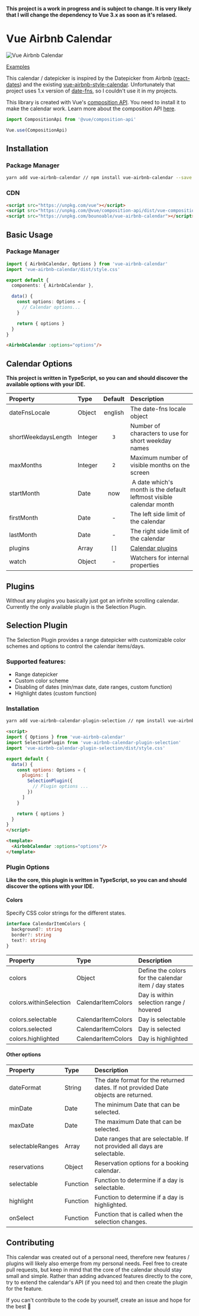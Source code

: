 **This project is a work in progress and is subject to change. It is very likely that I will change the dependency to Vue 3.x as soon as it's relased.**

# Vue Airbnb Calendar

![Vue Airbnb Calendar](.github/recording.gif)

[Examples](https://bounoable.github.io/vue-airbnb-calendar-examples/)

This calendar / datepicker is inspired by the Datepicker from Airbnb ([react-dates](https://github.com/airbnb/react-dates)) and the existing [vue-airbnb-style-calendar](https://github.com/MikaelEdebro/vue-airbnb-style-datepicker). Unfortunately that project uses 1.x version of [date-fns](https://github.com/date-fns/date-fns), so I couldn't use it in my projects.

This library is created with Vue's [composition API](https://github.com/vuejs/composition-api).
You need to install it to make the calendar work. Learn more about the composition API [here](https://vue-composition-api-rfc.netlify.com/).

```ts
import CompositionApi from '@vue/composition-api'

Vue.use(CompositionApi)
```

## Installation

### Package Manager

```sh
yarn add vue-airbnb-calendar // npm install vue-airbnb-calendar --save
```

### CDN

```html
<script src="https://unpkg.com/vue"></script>
<script src="https://unpkg.com/@vue/composition-api/dist/vue-composition-api.umd.js"></script>
<script src="https://unpkg.com/bounoable/vue-airbnb-calendar"></script>
```

## Basic Usage

### Package Manager

```ts
import { AirbnbCalendar, Options } from 'vue-airbnb-calendar'
import 'vue-airbnb-calendar/dist/style.css'

export default {
  components: { AirbnbCalendar },

  data() {
    const options: Options = {
      // Calendar options...
    }

    return { options }
  }
}
```

```html
<AirbnbCalendar :options="options"/>
```

## Calendar Options

**This project is written in TypeScript, so you can and should discover the available options with your IDE.**

| Property | Type | Default | Description |
| :------- | :--- | :-----: | :---------- |
| dateFnsLocale | Object | english | The date-fns locale object |
| shortWeekdaysLength | Integer | `3` | Number of characters to use for short weekday names |
| maxMonths | Integer | `2` | Maximum number of visible months on the screen |
| startMonth | Date | now | A date which's month is the default leftmost visible calendar month |
| firstMonth | Date | - | The left side limit of the calendar |
| lastMonth | Date | - | The right side limit of the calendar |
| plugins | Array | `[]` | [Calendar plugins](#plugins) |
| watch | Object | - | Watchers for internal properties |

## Plugins

Without any plugins you basically just got an infinite scrolling calendar.
Currently the only available plugin is the Selection Plugin.

## Selection Plugin

The Selection Plugin provides a range datepicker with customizable color schemes and options to control the calendar items/days.

### Supported features:
- Range datepicker
- Custom color scheme
- Disabling of dates (min/max date, date ranges, custom function)
- Highlight dates (custom function)

### Installation

```sh
yarn add vue-airbnb-calendar-plugin-selection // npm install vue-airbnb-calendar-plugin-selection --save
```

```html
<script>
import { Options } from 'vue-airbnb-calendar'
import SelectionPlugin from 'vue-airbnb-calendar-plugin-selection'
import 'vue-airbnb-calendar-plugin-selection/dist/style.css'

export default {
  data() {
    const options: Options = {
      plugins: [
        SelectionPlugin({
          // Plugin options ...
        })
      ]
    }

    return { options }
  }
}
</script>

<template>
  <AirbnbCalendar :options="options"/>
</template>
```

### Plugin Options

**Like the core, this plugin is written in TypeScript, so you can and should discover the options with your IDE.**

#### Colors

Specify CSS color strings for the different states.

```ts
interface CalendarItemColors {
  background?: string
  border?: string
  text?: string
}
```

| Property | Type | Description |
| :------- | :--- | :---------- |
| colors | Object | Define the colors for the calendar item / day states |
| colors.withinSelection | CalendarItemColors | Day is within selection range / hovered |
| colors.selectable | CalendarItemColors | Day is selectable |
| colors.selected | CalendarItemColors | Day is selected |
| colors.highlighted | CalendarItemColors | Day is highlighted |

#### Other options

| Property | Type | Description |
| :------- | :--- | :---------- |
| dateFormat | String | The date format for the returned dates. If not provided Date objects are returned. |
| minDate | Date | The minimum Date that can be selected. |
| maxDate | Date | The maximum Date that can be selected. |
| selectableRanges | Array | Date ranges that are selectable. If not provided all days are selectable. |
| reservations | Object | Reservation options for a booking calendar. |
| selectable | Function | Function to determine if a day is selectable. |
| highlight | Function | Function to determine if a day is highlighted. |
| onSelect | Function | Function that is called when the selection changes. |

## Contributing

This calendar was created out of a personal need, therefore new features / plugins will likely also emerge from my personal needs. Feel free to create pull requests, but keep in mind that the core of the calendar should stay small and simple. Rather than adding advanced features directly to the core, try to extend the calendar's API (if you need to) and then create the plugin for the feature.

If you can't contribute to the code by yourself, create an issue and hope for the best 😬
